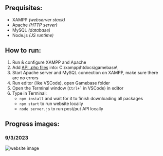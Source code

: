 ## Prequisites:
- XAMPP *(webserver stack)*
- Apache *(HTTP server)*
- MySQL *(database)*
- Node.js *(JS runtime)*

## How to run:
1. Run & configure XAMPP and Apache
2. Add [API .php files](https://github.com/takkuchi/gamebase/tree/main/apis) into: C:\xampp\htdocs\gamebase\
3. Start Apache server and MySQL connection on XAMPP, make sure there are no errors
4. Run editor (like VSCode), open Gamebase folder
5. Open the Terminal window (`` Ctrl+` `` in VSCode) in editor
6. Type in Terminal:
   - ```npm install``` and wait for it to finish downloading all packages
   - ```npm start``` to run website locally
   - ```node server.js``` to run post/put API locally

## Progress images:
### 9/3/2023
![website image](https://drive.google.com/uc?export=view&id=1ZcUmOW10Rnbq16QlV6V7498xWYj7QVVe)
